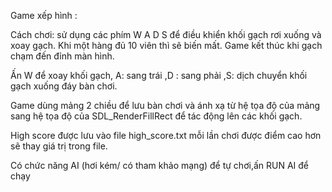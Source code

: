 Game xếp hình :

Cách chơi: sử dụng các phím W A D S để điều khiển khối gạch rơi xuống và xoay gạch. Khi một hàng đủ 10 viên thì sẽ biến mất. Game kết thúc khi gạch chạm đến đỉnh màn hình.

Ấn W để xoay khối gạch, A: sang trái ,D : sang phải ,S: dịch chuyển khối gạch xuống đáy bàn chơi.

Game dùng mảng 2 chiều để lưu bàn chơi và ánh xạ từ hệ tọa độ của mảng sang hệ tọa độ của SDL_RenderFillRect để tác động lên các khối gạch. 

High score được lưu vào file high_score.txt mỗi lần chơi được điểm cao hơn sẽ thay giá trị trong file.

Có chức năng AI (hơi kém/ có tham khảo mạng) để tự chơi,ấn RUN AI để chạy 
